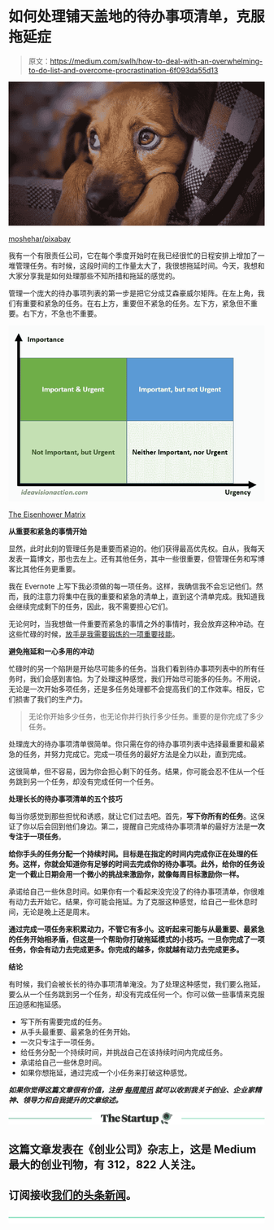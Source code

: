 # 如何处理铺天盖地的待办事项清单，克服拖延症

> 原文：<https://medium.com/swlh/how-to-deal-with-an-overwhelming-to-do-list-and-overcome-procrastination-6f093da55d13>

![](img/7d5d0b3c352f8d55ff35f0e390791e07.png)

[moshehar/pixabay](https://pixabay.com/en/dog-cute-animal-pet-puppy-looking-3071334/)

我有一个有限责任公司，它在每个季度开始时在我已经很忙的日程安排上增加了一堆管理任务。有时候，这段时间的工作量太大了，我很想拖延时间。今天，我想和大家分享我是如何处理那些不知所措和拖延的感觉的。

管理一个庞大的待办事项列表的第一步是把它分成艾森豪威尔矩阵。在左上角，我们有重要和紧急的任务。在右上方，重要但不紧急的任务。左下方，紧急但不重要。右下方，不急也不重要。

![](img/380b33d0d0368b34dcc937d0038b3c32.png)

[The Eisenhower Matrix](https://ideavisionaction.com/personal-development/how-to-deal-with-an-overwhelming-to-do-list-and-overcome-procrastination/)

**从重要和紧急的事情开始**

显然，此时此刻的管理任务是重要而紧迫的。他们获得最高优先权。自从，我每天发表一篇博文，那也去左上。还有其他任务，其中一些很重要，但管理任务和写博客比其他任务更重要。

我在 Evernote 上写下我必须做的每一项任务。这样，我确信我不会忘记他们。然而，我的注意力将集中在我的重要和紧急的清单上，直到这个清单完成。我知道我会继续完成剩下的任务，因此，我不需要担心它们。

无论何时，当我想做一件重要而紧急的事情之外的事情时，我会放弃这种冲动。在这些忙碌的时候，[放手是我需要锻炼的一项重要技能](https://ideavisionaction.com/personal-development/how-long-does-it-take-to-let-go/)。

**避免拖延和一心多用的冲动**

忙碌时的另一个陷阱是开始尽可能多的任务。当我们看到待办事项列表中的所有任务时，我们会感到害怕。为了处理这种感觉，我们开始尽可能多的任务。不用说，无论是一次开始多项任务，还是多任务处理都不会提高我们的工作效率。相反，它们损害了我们的生产力。

> 无论你开始多少任务，也无论你并行执行多少任务。重要的是你完成了多少任务。

处理庞大的待办事项清单很简单。你只需在你的待办事项列表中选择最重要和最紧急的任务，并努力完成它。完成一项任务的最好方法是全力以赴，直到完成。

这很简单，但不容易，因为你会担心剩下的任务。结果，你可能会忍不住从一个任务跳到另一个任务，却没有完成任何一个任务。

**处理长长的待办事项清单的五个技巧**

每当你感觉到那些担忧和诱惑，就让它们过去吧。首先，**写下你所有的任务**。这保证了你以后会回到他们身边。第二，提醒自己完成待办事项清单的最好方法是**一次专注于一项任务**。

**给你手头的任务分配一个持续时间。目标是在指定的时间内完成你正在处理的任务。这样，你就会知道你有足够的时间去完成你的待办事项。此外，给你的任务设定一个截止日期会用一个微小的挑战来激励你，就像每周目标激励你一样。**

承诺给自己一些休息时间。如果你有一个看起来没完没了的待办事项清单，你很难有动力去开始它。结果，你可能会拖延。为了克服这种感觉，给自己一些休息时间，无论是晚上还是周末。

**通过完成一项任务来积累动力，不管它有多小。这听起来可能与从最重要、最紧急的任务开始相矛盾，但这是一个帮助你打破拖延模式的小技巧。一旦你完成了一项任务，你会有动力去完成更多。你完成的越多，你就越有动力去完成更多。**

**结论**

有时候，我们会被长长的待办事项清单淹没。为了处理这种感觉，我们要么拖延，要么从一个任务跳到另一个任务，却没有完成任何一个。你可以做一些事情来克服压迫感和拖延感。

*   写下所有需要完成的任务。
*   从手头最重要、最紧急的任务开始。
*   一次只专注于一项任务。
*   给任务分配一个持续时间，并挑战自己在该持续时间内完成任务。
*   承诺给自己一些休息时间。
*   如果你想拖延，通过完成一个小任务来打破这种感觉。

***如果你觉得这篇文章很有价值，注册*** [***每周简讯***](https://ideavisionaction.com/email-newsletter/) ***就可以收到我关于创业、企业家精神、领导力和自我提升的文章综述。***

[![](img/308a8d84fb9b2fab43d66c117fcc4bb4.png)](https://medium.com/swlh)

## 这篇文章发表在《创业公司》杂志上，这是 Medium 最大的创业刊物，有 312，822 人关注。

## 订阅接收[我们的头条新闻](http://growthsupply.com/the-startup-newsletter/)。

[![](img/b0164736ea17a63403e660de5dedf91a.png)](https://medium.com/swlh)